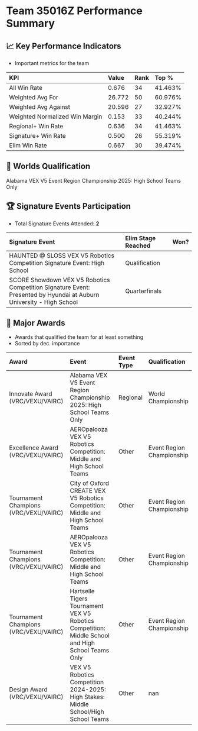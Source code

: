 # Team 35016Z Performance Summary

## 📈 Key Performance Indicators
- Important metrics for the team

| KPI | Value | Rank | Top % |
|:---|:-----|:----|:-----|
| All Win Rate | 0.676 | 34 | 41.463% |
| Weighted Avg For | 26.772 | 50 | 60.976% |
| Weighted Avg Against | 20.596 | 27 | 32.927% |
| Weighted Normalized Win Margin | 0.153 | 33 | 40.244% |
| Regional+ Win Rate | 0.636 | 34 | 41.463% |
| Signature+ Win Rate | 0.500 | 26 | 55.319% |
| Elim Win Rate | 0.667 | 30 | 39.474% |


## 🎯 Worlds Qualification
Alabama VEX V5 Event Region Championship 2025: High School Teams Only

## 🏆 Signature Events Participation
- Total Signature Events Attended: **2**

| Signature Event | Elim Stage Reached | Won? |
|:----------------|:-------------------|:----|
| HAUNTED @ SLOSS VEX V5 Robotics Competition Signature Event: High School | Qualification |  |
| SCORE Showdown VEX V5 Robotics Competition Signature Event: Presented by Hyundai at Auburn University - High School | Quarterfinals |  |


## 🥇 Major Awards
- Awards that qualified the team for at least something
- Sorted by dec. importance

| Award | Event | Event Type | Qualification |
|:------|:------|:-----------|:--------------|
| Innovate Award (VRC/VEXU/VAIRC) | Alabama VEX V5 Event Region Championship 2025: High School Teams Only | Regional | World Championship |
| Excellence Award (VRC/VEXU/VAIRC) | AEROpalooza VEX V5 Robotics Competition: Middle and High School Teams | Other | Event Region Championship |
| Tournament Champions (VRC/VEXU/VAIRC) | City of Oxford CREATE VEX V5 Robotics Competition: Middle and High School Teams | Other | Event Region Championship |
| Tournament Champions (VRC/VEXU/VAIRC) | AEROpalooza VEX V5 Robotics Competition: Middle and High School Teams | Other | Event Region Championship |
| Tournament Champions (VRC/VEXU/VAIRC) | Hartselle Tigers Tournament VEX V5 Robotics Competition: Middle School and High School Teams Only | Other | Event Region Championship |
| Design Award (VRC/VEXU/VAIRC) | VEX V5 Robotics Competition 2024-2025: High Stakes: Middle School/High School Teams | Other | nan |

